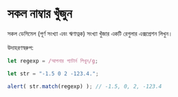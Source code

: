 # সকল নাম্বার খুঁজুন

সকল ডেসিমেল (পূর্ণ সংখ্যা এবং ঋণাত্নক) সংখ্যা খুঁজার একটি রেগুলার এক্সপ্রেশন লিখুন।

উদাহরণস্বরুপ:

```js
let regexp = /আপনার প্যাটার্ন লিখুন/g;

let str = "-1.5 0 2 -123.4.";

alert( str.match(regexp) ); // -1.5, 0, 2, -123.4
```
